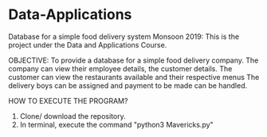 # Data-Applications
Database for a simple food delivery system
Monsoon 2019:
This is the project under the Data and Applications Course.

OBJECTIVE:
To provide a database for a simple food delivery company.
The company can view their employee details, the customer details.
The customer can view the restaurants available and their respective menus
The delivery boys can be assigned and payment to be made can be handled.

HOW TO EXECUTE THE PROGRAM?
1) Clone/ download the repository.
2) In terminal, execute the command "python3 Mavericks.py"
